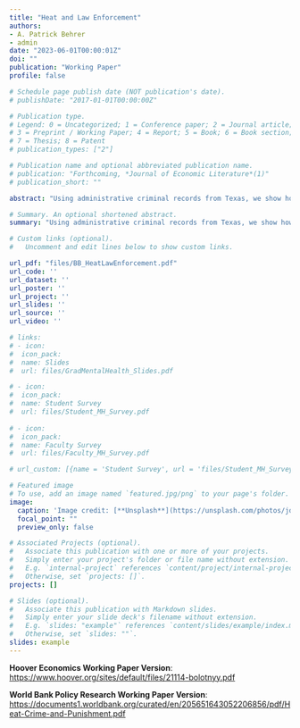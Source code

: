 ```yaml
---
title: "Heat and Law Enforcement"
authors:
- A. Patrick Behrer
- admin
date: "2023-06-01T00:00:01Z"
doi: ""
publication: "Working Paper"
profile: false

# Schedule page publish date (NOT publication's date).
# publishDate: "2017-01-01T00:00:00Z"

# Publication type.
# Legend: 0 = Uncategorized; 1 = Conference paper; 2 = Journal article;
# 3 = Preprint / Working Paper; 4 = Report; 5 = Book; 6 = Book section;
# 7 = Thesis; 8 = Patent
# publication_types: ["2"]

# Publication name and optional abbreviated publication name.
# publication: "Forthcoming, *Journal of Economic Literature*(1)"
# publication_short: ""

abstract: "Using administrative criminal records from Texas, we show how high temperatures affect the decision-making of police officers, prosecutors, and judges. We find that police reduce the number of arrests made per reported crime on the hottest days and that arrests made on these days are more likely to be dismissed in court. For prosecutors, high temperature on the day they announce criminal charges does not appear to affect the nature and severity of the charges. Judges, however, dismiss fewer cases, issue longer prison sentences, and levy higher fines when ruling on hot days. Our results suggest that the psychological and cognitive consequences of exposure to high temperatures have meaningful consequences for criminal defendants as they interact with the criminal justice system."

# Summary. An optional shortened abstract.
summary: "Using administrative criminal records from Texas, we show how high temperatures affect the decision-making of police officers, prosecutors, and judges. We find that police reduce the number of arrests made per reported crime on the hottest days and that arrests made on these days are more likely to be dismissed in court. For prosecutors, high temperature on the day they announce criminal charges does not appear to affect the nature and severity of the charges. Judges, however, dismiss fewer cases, issue longer prison sentences, and levy higher fines when ruling on hot days. Our results suggest that the psychological and cognitive consequences of exposure to high temperatures have meaningful consequences for criminal defendants as they interact with the criminal justice system."

# Custom links (optional).
#   Uncomment and edit lines below to show custom links.

url_pdf: "files/BB_HeatLawEnforcement.pdf"
url_code: '' 
url_dataset: ''
url_poster: ''
url_project: ''
url_slides: ''
url_source: ''
url_video: ''

# links: 
# - icon:
#  icon_pack:
#  name: Slides
#  url: files/GradMentalHealth_Slides.pdf

# - icon: 
#  icon_pack: 
#  name: Student Survey
#  url: files/Student_MH_Survey.pdf
  
# - icon:
#  icon_pack:
#  name: Faculty Survey
#  url: files/Faculty_MH_Survey.pdf

# url_custom: [{name = 'Student Survey', url = 'files/Student_MH_Survey.pdf'}]

# Featured image
# To use, add an image named `featured.jpg/png` to your page's folder. 
image:
  caption: 'Image credit: [**Unsplash**](https://unsplash.com/photos/jdD8gXaTZsc)'
  focal_point: ""
  preview_only: false

# Associated Projects (optional).
#   Associate this publication with one or more of your projects.
#   Simply enter your project's folder or file name without extension.
#   E.g. `internal-project` references `content/project/internal-project/index.md`.
#   Otherwise, set `projects: []`.
projects: []

# Slides (optional).
#   Associate this publication with Markdown slides.
#   Simply enter your slide deck's filename without extension.
#   E.g. `slides: "example"` references `content/slides/example/index.md`.
#   Otherwise, set `slides: ""`.
slides: example
---
```


<b>Hoover Economics Working Paper Version</b>:
https://www.hoover.org/sites/default/files/21114-bolotnyy.pdf


<b>World Bank Policy Research Working Paper Version</b>:
https://documents1.worldbank.org/curated/en/205651643052206856/pdf/Heat-Crime-and-Punishment.pdf

